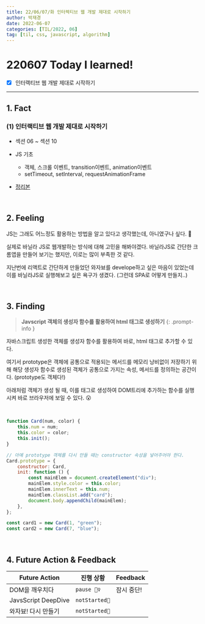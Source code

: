 ```yaml
---
title: 22/06/07/화 인터렉티브 웹 개발 제대로 시작하기
author: 박재경
date: 2022-06-07
categories: [TIL/2022, 06]
tag: [til, css, javascript, algorithm]
---
```


# 220607 Today I learned!

- [x] 인터랙티브 웹 개발 제대로 시작하기

---

## 1. Fact 

### (1) 인터랙티브 웹 개발 제대로 시작하기

- 섹션 06 ~ 섹션 10
- JS 기초
  - 객체, 스크롤 이벤트, transition이벤트, animation이벤트
  -  setTimeout, setInterval, requestAnimationFrame

- [정리본](https://github.com/JaeKP/Study/tree/master/web/CSS/%5BInflearn%5D%20%EC%9D%B8%ED%84%B0%EB%A0%89%ED%8B%B0%EB%B8%8C%20%EC%9B%B9%20%EA%B0%9C%EB%B0%9C%20%EC%A0%9C%EB%8C%80%EB%A1%9C%20%EC%8B%9C%EC%9E%91%ED%95%98%EA%B8%B0)

<br>

## 2. Feeling

JS는 그래도 어느정도 활용하는 방법을 알고 있다고 생각했는데, 아니였구나 싶다. 🤔 

실제로 바닐라 JS로 웹개발하는 방식에 대해 고민을 해봐야겠다. 바닐라JS로 간단한 크롬앱을 만들어 보기는 했지만, 이로는 많이 부족한 것 같다. 

지난번에 리액트로 간단하게 만들었던 와자뵤를 develope하고 싶은 마음이 있었는데 이를 바닐라JS로 실행해보고 싶은 욕구가 생겼다. (그런데 SPA로 어떻게 만들지..)

<br>

## 3. Finding 

> **Javscript 객체의 생성자 함수를 활용하여 html 태그로 생성하기**
{: .prompt-info }

자바스크립트 생성한 객체를 생성자 함수를 활용하여 바로, html 태그로 추가할 수 있다. 

여기서 prototype은  객체에 공통으로 적용되는 메서드를 메모리 낭비없이 저장하기 위해 해당 생성자 함수로 생성된 객체가 공통으로 가지는 속성, 메서드를 정의하는 공간이다. (prototype도 객체다!)

아래처럼 객체가 생성 될 때, 이를 태그로 생성하여 DOM트리에 추가하는 함수를 실행시켜 바로 브라우저에 보일 수 있다. 😮

<br>

```javascript
function Card(num, color) {
    this.num = num;
    this.color = color;
    this.init();
}

// 아예 prototype 객체를 다시 만들 때는 constructor 속성을 넣어주어야 한다.
Card.prototype = {
    constructor: Card,
    init: function () {
        const mainElem = document.createElement("div");
        mainElem.style.color = this.color;
        mainElem.innerText = this.num;
        mainElem.classList.add("card");
        document.body.appendChild(mainElem);
    },
};

const card1 = new Card(1, "green");
const card2 = new Card(7, "blue");
```

<br>

## 4. Future Action & Feedback

| Future Action       | 진행 상황     | Feedback   |
| ------------------- | ------------- | ---------- |
| DOM을 깨우치다      | `pause 🤦‍♀️`    | 잠시 중단! |
| JavsScript DeepDive | `notStarted🌙` |            |
| 와자뵤! 다시 만들기 | `notStarted🌙` |            |

<br>
